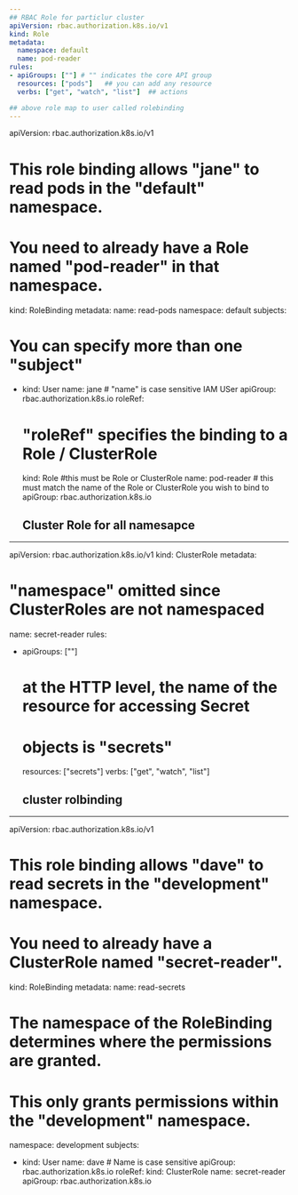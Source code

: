 ```yaml
---
## RBAC Role for particlur cluster
apiVersion: rbac.authorization.k8s.io/v1
kind: Role
metadata:
  namespace: default
  name: pod-reader
rules:
- apiGroups: [""] # "" indicates the core API group
  resources: ["pods"]   ## you can add any resource
  verbs: ["get", "watch", "list"]  ## actions 

## above role map to user called rolebinding 
---
```

apiVersion: rbac.authorization.k8s.io/v1
# This role binding allows "jane" to read pods in the "default" namespace.
# You need to already have a Role named "pod-reader" in that namespace.
kind: RoleBinding
metadata:
  name: read-pods
  namespace: default
subjects:
# You can specify more than one "subject"
- kind: User
  name: jane # "name" is case sensitive   IAM USer
  apiGroup: rbac.authorization.k8s.io
roleRef:
  # "roleRef" specifies the binding to a Role / ClusterRole
  kind: Role #this must be Role or ClusterRole
  name: pod-reader # this must match the name of the Role or ClusterRole you wish to bind to
  apiGroup: rbac.authorization.k8s.io 


  ## Cluster Role for all namesapce 
---
apiVersion: rbac.authorization.k8s.io/v1
kind: ClusterRole
metadata:
  # "namespace" omitted since ClusterRoles are not namespaced
  name: secret-reader
rules:
- apiGroups: [""]
  #
  # at the HTTP level, the name of the resource for accessing Secret
  # objects is "secrets"
  resources: ["secrets"]
  verbs: ["get", "watch", "list"]

  ## cluster rolbinding 
--- 
apiVersion: rbac.authorization.k8s.io/v1
# This role binding allows "dave" to read secrets in the "development" namespace.
# You need to already have a ClusterRole named "secret-reader".
kind: RoleBinding
metadata:
  name: read-secrets
  #
  # The namespace of the RoleBinding determines where the permissions are granted.
  # This only grants permissions within the "development" namespace.
  namespace: development
subjects:
- kind: User
  name: dave # Name is case sensitive
  apiGroup: rbac.authorization.k8s.io
roleRef:
  kind: ClusterRole
  name: secret-reader
  apiGroup: rbac.authorization.k8s.io